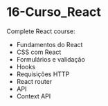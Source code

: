 # 16-Curso_React
Complete React course:
  - Fundamentos do React
  - CSS com React
  - Formulários e validação
  - Hooks
  - Requisições HTTP
  - React router
  - API
  - Context API

